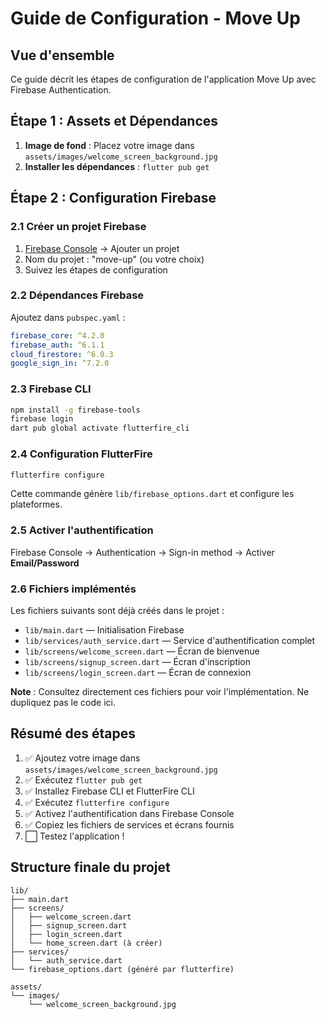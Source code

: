 # Guide de Configuration - Move Up

## Vue d'ensemble

Ce guide décrit les étapes de configuration de l'application Move Up avec Firebase Authentication.

## Étape 1 : Assets et Dépendances

1. **Image de fond** : Placez votre image dans `assets/images/welcome_screen_background.jpg`
2. **Installer les dépendances** : `flutter pub get`

## Étape 2 : Configuration Firebase

### 2.1 Créer un projet Firebase

1. [Firebase Console](https://console.firebase.google.com/) → Ajouter un projet
2. Nom du projet : "move-up" (ou votre choix)
3. Suivez les étapes de configuration

### 2.2 Dépendances Firebase

Ajoutez dans `pubspec.yaml` :

```yaml
firebase_core: ^4.2.0
firebase_auth: ^6.1.1
cloud_firestore: ^6.0.3
google_sign_in: ^7.2.0
```

### 2.3 Firebase CLI

```bash
npm install -g firebase-tools
firebase login
dart pub global activate flutterfire_cli
```

### 2.4 Configuration FlutterFire

```bash
flutterfire configure
```

Cette commande génère `lib/firebase_options.dart` et configure les plateformes.

### 2.5 Activer l'authentification

Firebase Console → Authentication → Sign-in method → Activer **Email/Password**

### 2.6 Fichiers implémentés

Les fichiers suivants sont déjà créés dans le projet :

- `lib/main.dart` — Initialisation Firebase
- `lib/services/auth_service.dart` — Service d'authentification complet
- `lib/screens/welcome_screen.dart` — Écran de bienvenue
- `lib/screens/signup_screen.dart` — Écran d'inscription
- `lib/screens/login_screen.dart` — Écran de connexion

**Note** : Consultez directement ces fichiers pour voir l'implémentation. Ne dupliquez pas le code ici.

## Résumé des étapes

1. ✅ Ajoutez votre image dans `assets/images/welcome_screen_background.jpg`
2. ✅ Exécutez `flutter pub get`
3. ✅ Installez Firebase CLI et FlutterFire CLI
4. ✅ Exécutez `flutterfire configure`
5. ✅ Activez l'authentification dans Firebase Console
6. ✅ Copiez les fichiers de services et écrans fournis
7. ⬜ Testez l'application !

## Structure finale du projet

```
lib/
├── main.dart
├── screens/
│   ├── welcome_screen.dart
│   ├── signup_screen.dart
│   ├── login_screen.dart
│   └── home_screen.dart (à créer)
├── services/
│   └── auth_service.dart
└── firebase_options.dart (généré par flutterfire)

assets/
└── images/
    └── welcome_screen_background.jpg
```